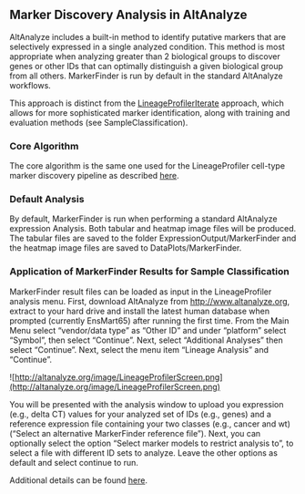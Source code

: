 ## Marker Discovery Analysis in AltAnalyze ##

AltAnalyze includes a built-in method to identify putative markers that are selectively expressed in a single analyzed condition. This method is most appropriate when analyzing greater than 2 biological groups to discover genes or other IDs that can optimally distinguish a given biological group from all others. MarkerFinder is run by default in the standard AltAnalyze workflows.

This approach is distinct from the [LineageProfilerIterate](SampleClassification.md) approach, which allows for more sophisticated marker identification, along with training and evaluation methods (see SampleClassification).

### Core Algorithm ###

The core algorithm is the same one used for the LineageProfiler cell-type marker discovery pipeline as described [here](http://code.google.com/p/altanalyze/wiki/LineageProfiler#Building_the_Lineage_Marker_Databases).

### Default Analysis ###

By default, MarkerFinder is run when performing a standard AltAnalyze expression Analysis. Both tabular and heatmap image files will be produced. The tabular files are saved to the folder ExpressionOutput/MarkerFinder and the heatmap image files are saved to DataPlots/MarkerFinder.

### Application of MarkerFinder Results for Sample Classification ###

MarkerFinder result files can be loaded as input in the LineageProfiler analysis menu. First, download AltAnalyze from http://www.altanalyze.org, extract to your hard drive and install the latest human database when prompted (currently EnsMart65) after running the first time. From the Main Menu select “vendor/data type” as “Other ID” and under “platform” select “Symbol”, then select “Continue”. Next, select “Additional Analyses” then select “Continue”. Next, select the menu item “Lineage Analysis” and “Continue”.

![http://altanalyze.org/image/LineageProfilerScreen.png](http://altanalyze.org/image/LineageProfilerScreen.png)

You will be presented with the analysis window to upload you expression (e.g., delta CT) values for your analyzed set of IDs (e.g., genes) and a reference expression file containing your two classes (e.g., cancer and wt) (“Select an alternative MarkerFinder reference file”). Next, you can optionally select the option “Select marker models to restrict analysis to”, to select a file with different ID sets to analyze. Leave the other options as default and select continue to run.

Additional details can be found [here](SampleClassification.md).